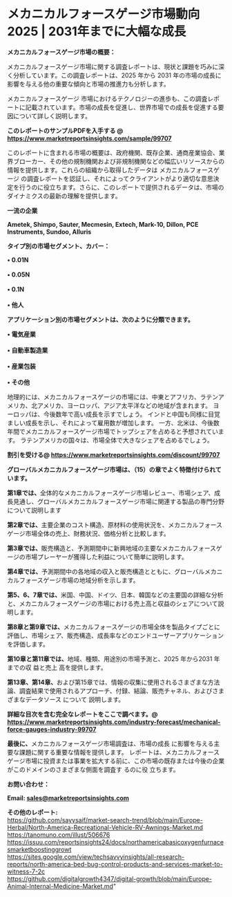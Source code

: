 # メカニカルフォースゲージ市場動向2025 | 2031年までに大幅な成長

<strong><b>メカニカルフォースゲージ市場の概要：</b></strong>

メカニカルフォースゲージ市場に関する調査レポートは、現状と課題を巧みに深く分析しています。この調査レポートは、2025 年から 2031 年の市場の成長に影響を与える他の重要な傾向と市場の推進力も分析します。

メカニカルフォースゲージ 市場におけるテクノロジーの進歩も、この調査レポートに記載されています。市場の成長を促進し、世界市場での成長を促進する要因について詳しく説明します。

<strong>このレポートのサンプルPDFを入手する @ <a href=https://www.marketreportsinsights.com/sample/99707>https://www.marketreportsinsights.com/sample/99707</a></strong>

このレポートに含まれる市場の概要は、政府機関、既存企業、通商産業協会、業界ブローカー、その他の規制機関および非規制機関などの幅広いリソースからの情報を提供します。これらの組織から取得したデータは メカニカルフォースゲージ の調査レポートを認証し、それによってクライアントがより適切な意思決定を行うのに役立ちます。さらに、このレポートで提供されるデータは、市場のダイナミクスの最新の理解を提供します。

<strong>一流の企業</strong>

<strong><b>Ametek, Shimpo, Sauter, Mecmesin, Extech, Mark-10, Dillon, PCE Instruments, Sundoo, Alluris</b></strong>

<strong><b>タイプ別の市場セグメント、カバー：</b></strong>

<strong>• 0.01N<br><br>•  0.05N<br><br>•  0.1N<br><br>• 他人</strong>

<strong><b>アプリケーション別の市場セグメントは、次のように分類できます。</b></strong>

<strong>• 電気産業<br><br>• 自動車製造業<br><br>• 産業包装<br><br>• その他</strong>

 地理的には、メカニカルフォースゲージの市場には、中東とアフリカ、ラテンアメリカ、北アメリカ、ヨーロッパ、アジア太平洋などの地域が含まれます。 ヨーロッパは、今後数年で高い成長を示すでしょう。 インドと中国も同様に目覚ましい成長を示し、それによって雇用数が増加します。 一方、北米は、今後数年間でメカニカルフォースゲージ市場でトップシェアを占めると予想されています。 ラテンアメリカの国々は、市場全体で大きなシェアを占めるでしょう。

<strong>割引を受ける@ <a href=https://www.marketreportsinsights.com/discount/99707>https://www.marketreportsinsights.com/discount/99707</a></strong>

<strong><b>グローバルメカニカルフォースゲージ市場は、（15）の章でよく特徴付けられています。</b></strong>

<strong><b>第</b></strong><strong><b>1章では、</b></strong>全体的なメカニカルフォースゲージ市場レビュー、市場シェア、成長見通し、グローバルメカニカルフォースゲージ市場に関連する製品の専門分野について説明します

<strong><b>第2章では、</b></strong>主要企業のコスト構造、原材料の使用状況を、メカニカルフォースゲージ市場全体の売上、財務状況、価格分析と比較します。

<strong><b>第3章では、</b></strong>販売構造と、予測期間中に新興地域の主要なメカニカルフォースゲージの市場プレーヤーが獲得した利益について簡単に説明します。

<strong><b>第4章では、</b></strong>予測期間中の各地域の収入と販売構造とともに、グローバルメカニカルフォースゲージ市場の地域分析を示します。

<strong><b>第5、6、7章では、</b></strong>米国、中国、ドイツ、日本、韓国などの主要国の詳細な分析と、メカニカルフォースゲージの市場における売上高と収益のシェアについて説明します。

<strong><b>第8章と第9章では、</b></strong>メカニカルフォースゲージの市場全体を製品タイプごとに評価し、市場シェア、販売構造、成長率などのエンドユーザーアプリケーションを評価します。

<strong><b>第10章と第11章では、</b></strong>地域、種類、用途別の市場予測と、2025 年から2031 年までの収 益と売上 高を提供します。

<strong><b>第13章、第14章、</b></strong>および第15章では、情報の収集に使用されるさまざまな方法論、調査結果で使用されるアプローチ、付録、結論、販売チャネル、およびさまざまなデータソース について 説明します。

<strong>詳細な目次を含む完全なレポートをここで調べます。@ <a href=https://www.marketreportsinsights.com/industry-forecast/mechanical-force-gauges-industry-99707>https://www.marketreportsinsights.com/industry-forecast/mechanical-force-gauges-industry-99707</a></strong>

<strong><b>最後に、</b></strong>メカニカルフォースゲージ市場調査は、市場の成長 に影響を</a>与える主要な課題に関する重要な情報を提供します。 レポートは、メカニカルフォースゲージ市場に投資または事業を拡大する前に、この市場の既存または今後の企業がこのドメインのさまざまな側面を調査す るのに役 立ちます。

<strong><b>お問い合わせ：</b></strong>

<strong>Email: </strong><a href=mailto:sales@marketreportsinsights.com><strong>sales@marketreportsinsights.com</strong></a>

<strong>その他のレポート:</strong>
<br>
<a href=https://github.com/sayysaif/market-search-trend/blob/main/Europe-Herbal/North-America-Recreational-Vehicle-RV-Awnings-Market.md>https://github.com/sayysaif/market-search-trend/blob/main/Europe-Herbal/North-America-Recreational-Vehicle-RV-Awnings-Market.md</a>
<br>
<a href=https://tanomuno.com/illust/506676>https://tanomuno.com/illust/506676</a>
<br>
<a href=https://issuu.com/reportsinsights24/docs/northamericabasicoxygenfurnacesmarketboostinggrowt>https://issuu.com/reportsinsights24/docs/northamericabasicoxygenfurnacesmarketboostinggrowt</a>
<br>
<a href=https://sites.google.com/view/techsavvyinsights/all-research-reports/north-america-bed-bug-control-products-and-services-market-to-witness-7-2c>https://sites.google.com/view/techsavvyinsights/all-research-reports/north-america-bed-bug-control-products-and-services-market-to-witness-7-2c</a>
<br>
<a href=https://github.com/digitalgrowth4347/digital-growth/blob/main/Europe-Animal-Internal-Medicine-Market.md>https://github.com/digitalgrowth4347/digital-growth/blob/main/Europe-Animal-Internal-Medicine-Market.md</a>"
